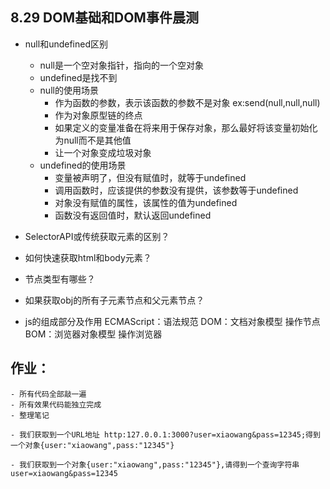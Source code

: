 ## 8.29 DOM基础和DOM事件晨测
- null和undefined区别
    - null是一个空对象指针，指向的一个空对象
    - undefined是找不到
    - null的使用场景
        * 作为函数的参数，表示该函数的参数不是对象 ex:send(null,null,null)
        * 作为对象原型链的终点
        * 如果定义的变量准备在将来用于保存对象，那么最好将该变量初始化为null而不是其他值
        * 让一个对象变成垃圾对象
    - undefined的使用场景
        * 变量被声明了，但没有赋值时，就等于undefined
        * 调用函数时，应该提供的参数没有提供，该参数等于undefined
        * 对象没有赋值的属性，该属性的值为undefined
        * 函数没有返回值时，默认返回undefined

- SelectorAPI或传统获取元素的区别？


- 如何快速获取html和body元素？



- 节点类型有哪些？



- 如果获取obj的所有子元素节点和父元素节点？


- js的组成部分及作用
    ECMAScript：语法规范
    DOM：文档对象模型 操作节点
    BOM：浏览器对象模型 操作浏览器


## 作业：
    - 所有代码全部敲一遍
    - 所有效果代码能独立完成
    - 整理笔记

    - 我们获取到一个URL地址 http:127.0.0.1:3000?user=xiaowang&pass=12345;得到一个对象{user:"xiaowang",pass:"12345"}

    - 我们获取到一个对象{user:"xiaowang",pass:"12345"},请得到一个查询字符串user=xiaowang&pass=12345





